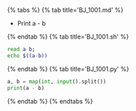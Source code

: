 {% tabs %}
{% tab title='BJ_1001.md' %}

* Print a - b

{% endtab %}
{% tab title='BJ_1001.sh' %}

```sh
read a b;
echo $((a-b))
```

{% endtab %}
{% tab title='BJ_1001.py' %}

```py
a, b = map(int, input().split())
print(a - b)
```

{% endtab %}
{% endtabs %}